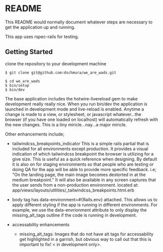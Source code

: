 # README

This README would normally document whatever steps are necessary to get the
application up and running.

This app uses rspec-rails for testing. 

## Getting Started

clone the repository to your development machine 
```
$ git clone git@github.com:dschmura/we_are_wads.git
```
```
$ cd we_are_wads 
$ bin/setup
$ bin/dev
```


The base application includes the hotwire-livereload gem to make development really really nice. When you run bin/dev the application is launched in development mode and live-reload is enabled. Anytime a change is made to a view, or stylesheet, or javascript whatever...the browser (if you have one loaded on localhost) will automatically refresh with the new changes. This is a tiny miricle...nay...a major miricle. 

Other enhancements include;
- tailwindcss_breakpoints_indicator 
  This is a simple rails partial that is included for all environments except production. It provides a visual indication of which tailwindcss breakpoint the browser is utilizing for a give size. This is useful as a quick reference when designing. By default it is also on for staging environments so that people who are testing or doing QA for the app will be able to provide more specific feedback. i.e; "On the landing page, the main image becomes destorted in at the medium breakpoint." It will also be available in any screen captures that the user sends from a non-production environment.
  located at: app/views/layouts/utilities/_tailwindcss_breakpoints.html.erb

- body tag has data-environment=#{Rails.env} attached. This allows us to apply different styling if the app is running in different environments. For example, we use the data-envrionment attribute to only display the missing_alt_tags outline if the code is running in development.

- accessability enhancements
  - missing_alt_tags: Images that do not have alt tags for accessability get highlighted in a garrish, but obvious way to call out that this is important to fix! < in development only>.
  
